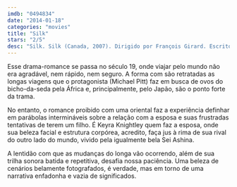```yaml
---
imdb: "0494834"
date: "2014-01-18"
categories: "movies"
title: "Silk"
stars: "2/5"
desc: "Silk. Silk (Canada, 2007). Dirigido por François Girard. Escrito por Alessandro Baricco, François Girard, Michael Golding. Com Sei Ashina, Michael Pitt, Tony Vogel, Toni Bertorelli, Keira Knightley, Kenneth Welsh, Martha Burns, Alfred Molina, Michael Golding."
---
```

Esse drama-romance se passa no século 19, onde viajar pelo mundo não era agradável, nem rápido, nem seguro. A forma com são retratadas as longas viagens que o protagonista (Michael Pitt) faz em busca de ovos do bicho-da-seda pela África e, principalmente, pelo Japão, são o ponto forte da trama.

No entanto, o romance proibido com uma oriental faz a experiência definhar em parábolas intermináveis sobre a relação com a esposa e suas frustradas tentativas de terem um filho. É Keyra Knightley quem faz a esposa, onde sua beleza facial e estrutura corpórea, acredito, faça jus à rima de sua rival do outro lado do mundo, vivido pela igualmente bela Sei Ashina.

A lentidão com que as mudanças do longa vão ocorrendo, além de sua trilha sonora batida e repetitiva, desafia nossa paciência. Uma beleza de cenários belamente fotografados, é verdade, mas em torno de uma narrativa enfadonha e vazia de significados.
